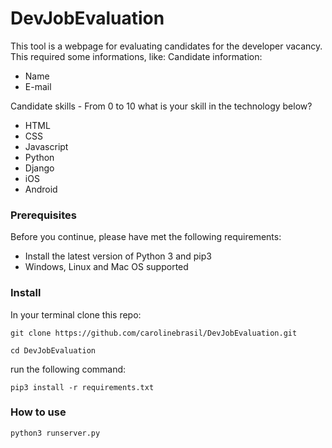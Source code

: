 # DevJobEvaluation

This tool is a webpage for evaluating candidates for the developer vacancy. This required some informations, like:
Candidate information:
 - Name 
 - E-mail

Candidate skills - From 0 to 10 what is your skill in the technology below?
 - HTML
 - CSS
 - Javascript
 - Python
 - Django
 - iOS
 - Android

### Prerequisites 
Before you continue, please have met the following requirements:

* Install the latest version of Python 3 and pip3
* Windows, Linux and Mac OS supported

### Install
In your terminal clone this repo:
```
git clone https://github.com/carolinebrasil/DevJobEvaluation.git

cd DevJobEvaluation
```
run the following command:
```
pip3 install -r requirements.txt
```
### How to use

```
python3 runserver.py
```
